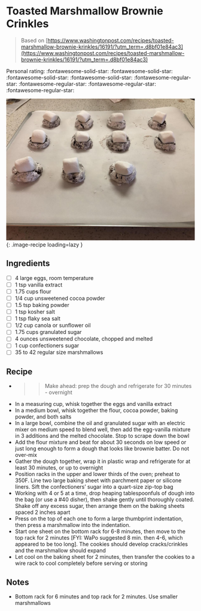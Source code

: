<!-- Needs Manual Review -->

# Toasted Marshmallow Brownie Crinkles

> Based on [https://www.washingtonpost.com/recipes/toasted-marshmallow-brownie-krinkles/16191/?utm_term=.d8bf01e84ac3](https://www.washingtonpost.com/recipes/toasted-marshmallow-brownie-krinkles/16191/?utm_term=.d8bf01e84ac3)

<!-- rating=1; (User can specify rating on scale of 1-5) -->
<!-- AUTO-UserRating -->
Personal rating: :fontawesome-solid-star: :fontawesome-solid-star: :fontawesome-solid-star: :fontawesome-solid-star: :fontawesome-regular-star: :fontawesome-regular-star: :fontawesome-regular-star: :fontawesome-regular-star:
<!-- /AUTO-UserRating -->

<!-- name_image=toasted_marshmallow_brownie_crinkles.jpg; (User can specify image name) -->
<!-- AUTO-Image -->
![toasted_marshmallow_brownie_crinkles.jpg](./toasted_marshmallow_brownie_crinkles.jpg){: .image-recipe loading=lazy }
<!-- /AUTO-Image -->

## Ingredients

* [ ] 4 large eggs, room temperature
* [ ] 1 tsp vanilla extract
* [ ] 1.75 cups flour
* [ ] 1/4 cup unsweetened cocoa powder
* [ ] 1.5 tsp baking powder
* [ ] 1 tsp kosher salt
* [ ] 1 tsp flaky sea salt
* [ ] 1/2 cup canola or sunflower oil
* [ ] 1.75 cups granulated sugar
* [ ] 4 ounces unsweetened chocolate, chopped and melted
* [ ] 1 cup confectioners sugar
* [ ] 35 to 42 regular size marshmallows

## Recipe

* >> Make ahead: prep the dough and refrigerate for 30 minutes - overnight
* In a measuring cup, whisk together the eggs and vanilla extract
* In a medium bowl, whisk together the flour, cocoa powder, baking powder, and both salts
* In a large bowl, combine the oil and granulated sugar with an electric mixer on medium speed to blend well, then add the egg-vanilla mixture in 3 additions and the melted chocolate. Stop to scrape down the bowl
* Add the flour mixture and beat for about 30 seconds on low speed or just long enough to form a dough that looks like brownie batter. Do not over-mix
* Gather the dough together, wrap it in plastic wrap and refrigerate for at least 30 minutes, or up to overnight
* Position racks in the upper and lower thirds of the oven; preheat to 350F. Line two large baking sheet with parchment paper or silicone liners. Sift the confectioners’ sugar into a quart-size zip-top bag
* Working with 4 or 5 at a time, drop heaping tablespoonfuls of dough into the bag (or use a #40 disher), then shake gently until thoroughly coated. Shake off any excess sugar, then arrange them on the baking sheets spaced 2 inches apart
* Press on the top of each one to form a large thumbprint indentation, then press a marshmallow into the indentation.
* Start one sheet on the bottom rack for 6-8 minutes, then move to the top rack for 2 minutes [FYI: WaPo suggested 8 min. then 4-6, which appeared to be too long]. The cookies should develop cracks/crinkles and the marshmallow should expand
* Let cool on the baking sheet for 2 minutes, then transfer the cookies to a wire rack to cool completely before serving or storing

## Notes

* Bottom rack for 6 minutes and top rack for 2 minutes. Use smaller marshmallows
